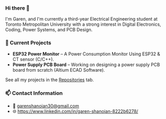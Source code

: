 ### Hi there 👋

I'm Garen, and I'm currently a third-year Electrical Engineering student at Toronto Metropolitan University with a strong interest in Digital Electronics, Coding, Power Systems, and PCB Design. 

### 🔧 Current Projects
- **ESP32 Power Monitor** – A Power Consumption Monitor Using ESP32 & CT sensor (C/C++).
- **Power Supply PCB Board** – Working on designing a power supply PCB board from scratch (Altium ECAD Software).

See all my projects in the [Repositories](https://github.com/Gshano?tab=repositories) tab.

### 📫 Contact Information
- 📧 garenshanoian30@gmail.com
- 🌐 https://www.linkedin.com/in/garen-shanoian-8222b6278/
  

